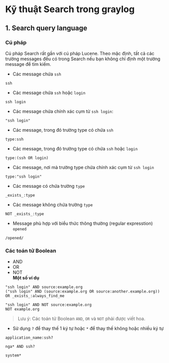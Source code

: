 # Kỹ thuật Search trong graylog  

## 1. Search query language  
### Cú pháp  
Cú pháp Search rất gần với cú pháp Lucene. Theo mặc định, tất cả các trường messages đều có trong Search nếu bạn không chỉ định một trường message để tìm kiếm.  
- Các message chứa `ssh`  
```
ssh
```  
- Các message chứa `ssh` hoặc `login`  
```
ssh login
```  
- Các message chứa chính xác cụm từ `ssh login`:  
```
"ssh login"
```  
- Các message, trong đó trường type có chứa `ssh`  
```
type:ssh
```  
- Các message, trong đó trường type có chứa `ssh` hoặc `login`  
```
type:(ssh OR login)
```  
- Các message, nơi mà trường type chứa chính xác cụm từ `ssh login`  
```
type:"ssh login"
```  
- Các message có chứa trường `type`  
```
_exists_:type
```  
- Các message không chứa trường `type`  
```
NOT _exists_:type
```  
- Message phù hợp với biểu thức thông thường (regular expresstion) `opened`  
```
/opened/
```

### Các toán tử Boolean  
- AND
- OR
- NOT  
**Một số ví dụ**  

```
"ssh login" AND source:example.org
("ssh login" AND (source:example.org OR source:another.example.org)) OR _exists_:always_find_me
```
```
"ssh login" AND NOT source:example.org
NOT example.org
```
> Lưu ý: Các toán tử Boolean `AND`, `OR` và `NOT` phải được viết hoa.  

- Sử dụng `?` để thay thế 1 ký tự hoặc `*` để thay thế không hoặc nhiều ký tự  
```
application_name:ssh?
```
```
nga* AND ssh?
```
```
system*
```

